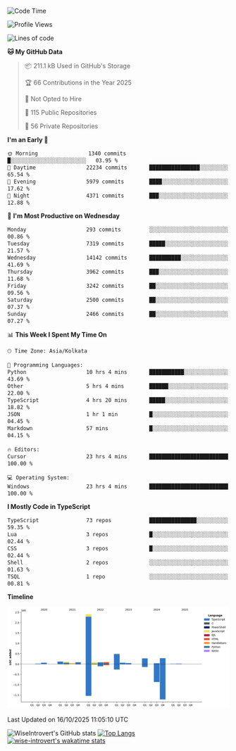 <!--START_SECTION:waka-->
![Code Time](http://img.shields.io/badge/Code%20Time-4%2C387%20hrs%2043%20mins-blue)

![Profile Views](http://img.shields.io/badge/Profile%20Views-0-blue)

![Lines of code](https://img.shields.io/badge/From%20Hello%20World%20I%27ve%20Written-4.2%20million%20lines%20of%20code-blue)

**🐱 My GitHub Data** 

> 📦 211.1 kB Used in GitHub's Storage 
 > 
> 🏆 66 Contributions in the Year 2025
 > 
> 🚫 Not Opted to Hire
 > 
> 📜 115 Public Repositories 
 > 
> 🔑 56 Private Repositories 
 > 
**I'm an Early 🐤** 

```text
🌞 Morning                1340 commits        █░░░░░░░░░░░░░░░░░░░░░░░░   03.95 % 
🌆 Daytime                22234 commits       ████████████████░░░░░░░░░   65.54 % 
🌃 Evening                5979 commits        ████░░░░░░░░░░░░░░░░░░░░░   17.62 % 
🌙 Night                  4371 commits        ███░░░░░░░░░░░░░░░░░░░░░░   12.88 % 
```
📅 **I'm Most Productive on Wednesday** 

```text
Monday                   293 commits         ░░░░░░░░░░░░░░░░░░░░░░░░░   00.86 % 
Tuesday                  7319 commits        █████░░░░░░░░░░░░░░░░░░░░   21.57 % 
Wednesday                14142 commits       ██████████░░░░░░░░░░░░░░░   41.69 % 
Thursday                 3962 commits        ███░░░░░░░░░░░░░░░░░░░░░░   11.68 % 
Friday                   3242 commits        ██░░░░░░░░░░░░░░░░░░░░░░░   09.56 % 
Saturday                 2500 commits        ██░░░░░░░░░░░░░░░░░░░░░░░   07.37 % 
Sunday                   2466 commits        ██░░░░░░░░░░░░░░░░░░░░░░░   07.27 % 
```


📊 **This Week I Spent My Time On** 

```text
🕑︎ Time Zone: Asia/Kolkata

💬 Programming Languages: 
Python                   10 hrs 4 mins       ███████████░░░░░░░░░░░░░░   43.69 % 
Other                    5 hrs 4 mins        ██████░░░░░░░░░░░░░░░░░░░   22.00 % 
TypeScript               4 hrs 20 mins       █████░░░░░░░░░░░░░░░░░░░░   18.82 % 
JSON                     1 hr 1 min          █░░░░░░░░░░░░░░░░░░░░░░░░   04.45 % 
Markdown                 57 mins             █░░░░░░░░░░░░░░░░░░░░░░░░   04.15 % 

🔥 Editors: 
Cursor                   23 hrs 4 mins       █████████████████████████   100.00 % 

💻 Operating System: 
Windows                  23 hrs 4 mins       █████████████████████████   100.00 % 
```

**I Mostly Code in TypeScript** 

```text
TypeScript               73 repos            ███████████████░░░░░░░░░░   59.35 % 
Lua                      3 repos             █░░░░░░░░░░░░░░░░░░░░░░░░   02.44 % 
CSS                      3 repos             █░░░░░░░░░░░░░░░░░░░░░░░░   02.44 % 
Shell                    2 repos             ░░░░░░░░░░░░░░░░░░░░░░░░░   01.63 % 
TSQL                     1 repo              ░░░░░░░░░░░░░░░░░░░░░░░░░   00.81 % 
```



**Timeline**

![Lines of Code chart](https://raw.githubusercontent.com/wise-introvert/wise-introvert/master/assets/bar_graph.png)


 Last Updated on 16/10/2025 11:05:10 UTC
<!--END_SECTION:waka-->

![WiseIntrovert's GitHub stats](https://github-readme-stats.vercel.app/api?username=wise-introvert&count_private=true&show_icons=true)
[![Top Langs](https://github-readme-stats.vercel.app/api/top-langs/?username=wise-introvert&langs_count=10)](https://github.com/anuraghazra/github-readme-stats)
[![wise-introvert's wakatime stats](https://github-readme-stats.vercel.app/api/wakatime?username=wiseintrovert)](https://github.com/anuraghazra/github-readme-stats)
